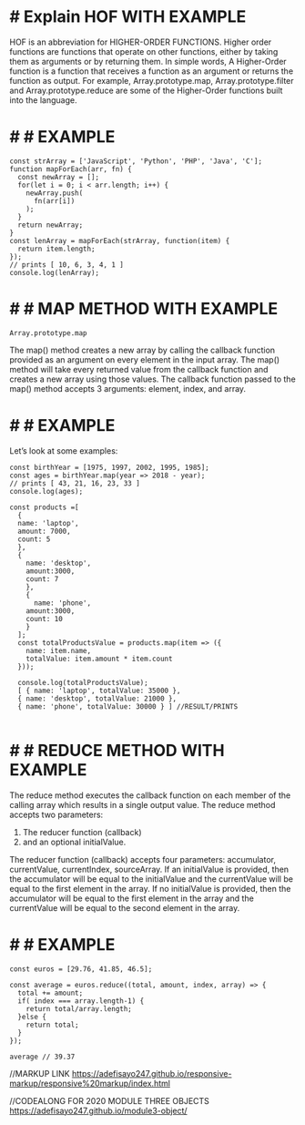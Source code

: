 ﻿# # Explain HOF WITH EXAMPLE

HOF is an abbreviation for HIGHER-ORDER FUNCTIONS. Higher order functions are functions that operate on other functions, either by taking them as arguments or by returning them. In simple words, A Higher-Order function is a function that receives a function as an argument or returns the function as output. 
For example, Array.prototype.map, Array.prototype.filter and Array.prototype.reduce are some of the Higher-Order functions built into the language.

# # # EXAMPLE
```
const strArray = ['JavaScript', 'Python', 'PHP', 'Java', 'C'];
function mapForEach(arr, fn) {
  const newArray = [];
  for(let i = 0; i < arr.length; i++) {
    newArray.push(
      fn(arr[i])
    );
  }
  return newArray;
}
const lenArray = mapForEach(strArray, function(item) {
  return item.length;
});
// prints [ 10, 6, 3, 4, 1 ]
console.log(lenArray);
```

# # # MAP METHOD WITH EXAMPLE
    Array.prototype.map
The map() method creates a new array by calling the callback function provided as an argument on every element in the input array. The map() method will take every returned value from the callback function and creates a new array using those values.
The callback function passed to the map() method accepts 3 arguments: element, index, and array.

# # # EXAMPLE
Let’s look at some examples:

```
const birthYear = [1975, 1997, 2002, 1995, 1985];
const ages = birthYear.map(year => 2018 - year);
// prints [ 43, 21, 16, 23, 33 ]
console.log(ages);

```
```
const products =[
  {
  name: 'laptop',
  amount: 7000,
  count: 5
  },
  {
    name: 'desktop',
    amount:3000,
    count: 7
    },
    {
      name: 'phone',
    amount:3000,
    count: 10
    }
  ];
  const totalProductsValue = products.map(item => ({
    name: item.name,
    totalValue: item.amount * item.count
  }));

  console.log(totalProductsValue);
  [ { name: 'laptop', totalValue: 35000 },
  { name: 'desktop', totalValue: 21000 },
  { name: 'phone', totalValue: 30000 } ] //RESULT/PRINTS
   
  ```

  # # # REDUCE METHOD WITH EXAMPLE
The reduce method executes the callback function on each member of the calling array which results in a single output value. The reduce method accepts two parameters: 
1) The reducer function (callback)
2) and an optional initialValue.

The reducer function (callback) accepts four parameters: accumulator, currentValue, currentIndex, sourceArray.
If an initialValue is provided, then the accumulator will be equal to the initialValue and the currentValue will be equal to the first element in the array.
If no initialValue is provided, then the accumulator will be equal to the first element in the array and the currentValue will be equal to the second element in the array.

# # # EXAMPLE

```
const euros = [29.76, 41.85, 46.5];

const average = euros.reduce((total, amount, index, array) => {
  total += amount;
  if( index === array.length-1) { 
    return total/array.length;
  }else { 
    return total;
  }
});

average // 39.37

```
//MARKUP LINK
https://adefisayo247.github.io/responsive-markup/responsive%20markup/index.html

//CODEALONG FOR 2020 MODULE THREE OBJECTS
https://adefisayo247.github.io/module3-object/